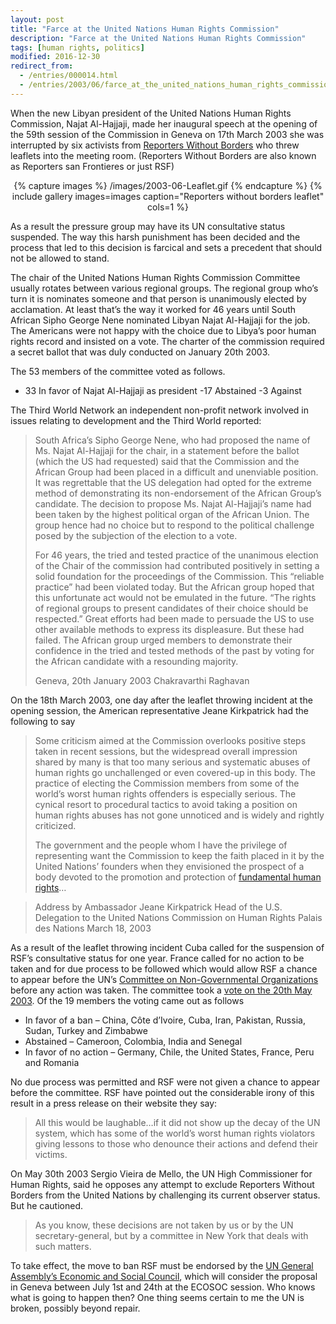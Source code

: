 ```yaml
---
layout: post
title: "Farce at the United Nations Human Rights Commission"
description: "Farce at the United Nations Human Rights Commission"
tags: [human rights, politics]
modified: 2016-12-30
redirect_from: 
  - /entries/000014.html
  - /entries/2003/06/farce_at_the_united_nations_human_rights_commission.html
---
```

When the new Libyan president of the United Nations Human Rights Commission, Najat Al-Hajjaji, made her inaugural speech at the opening of the 59th session of the Commission in Geneva on 17th March 2003 she was interrupted by six activists from [Reporters Without Borders](https://rsf.org/en) who threw leaflets into the meeting room. (Reporters Without Borders are also known as Reporters san Frontieres or just RSF)

<div align="center">
{% capture images %}
    /images/2003-06-Leaflet.gif
{% endcapture %}
{% include gallery images=images caption="Reporters without borders leaflet" cols=1 %}
</div>

As a result the pressure group may have its UN consultative status suspended. The way this harsh punishment has been decided and the process that led to this decision is farcical and sets a precedent that should not be allowed to stand.


The chair of the United Nations Human Rights Commission Committee usually rotates between various regional groups. The regional group who’s turn it is nominates someone and that person is unanimously elected by acclamation. At least that’s the way it worked for 46 years until South African Sipho George Nene nominated Libyan Najat Al-Hajjaji for the job. The Americans were not happy with the choice due to Libya’s poor human rights record and insisted on a vote. The charter of the commission required a secret ballot that was duly conducted on January 20th 2003.

The 53 members of the committee voted as follows.

- 33 In favor of Najat Al-Hajjaji as president
-17 Abstained
-3 Against

The Third World Network an independent non-profit network involved in issues relating to development and the Third World reported:

> South Africa’s Sipho George Nene, who had proposed the name of Ms. Najat Al-Hajjaji for the chair, in a statement before the ballot (which the US had requested) said that the Commission and the African Group had been placed in a difficult and unenviable position. It was regrettable that the US delegation had opted for the extreme method of demonstrating its non-endorsement of the African Group’s candidate. The decision to propose Ms. Najat Al-Hajjaji’s name had been taken by the highest political organ of the African Union. The group hence had no choice but to respond to the political challenge posed by the subjection of the election to a vote.
> 
> For 46 years, the tried and tested practice of the unanimous election of the Chair of the commission had contributed positively in setting a solid foundation for the proceedings of the Commission. This “reliable practice” had been violated today. But the African group hoped that this unfortunate act would not be emulated in the future. “The rights of regional groups to present candidates of their choice should be respected.” Great efforts had been made to persuade the US to use other available methods to express its displeasure. But these had failed. The African group urged members to demonstrate their confidence in the tried and tested methods of the past by voting for the African candidate with a resounding majority.
> 
> Geneva, 20th January 2003 Chakravarthi Raghavan

On the 18th March 2003, one day after the leaflet throwing incident at the opening session, the American representative Jeane Kirkpatrick had the following to say

> Some criticism aimed at the Commission overlooks positive steps taken in recent sessions, but the widespread overall impression shared by many is that too many serious and systematic abuses of human rights go unchallenged or even covered-up in this body. The practice of electing the Commission members from some of the world’s worst human rights offenders is especially serious. The cynical resort to procedural tactics to avoid taking a position on human rights abuses has not gone unnoticed and is widely and rightly criticized.
>
> The government and the people whom I have the privilege of representing want the Commission to keep the faith placed in it by the United Nations’ founders when they envisioned the prospect of a body devoted to the promotion and protection of [fundamental human rights](http://www.un.org/en/universal-declaration-human-rights/index.html)…

> Address by Ambassador Jeane Kirkpatrick
> Head of the U.S. Delegation to the United Nations Commission on Human Rights
> Palais des Nations
> March 18, 2003

As a result of the leaflet throwing incident Cuba called for the suspension of RSF’s consultative status for one year. France called for no action to be taken and for due process to be followed which would allow RSF a chance to appear before the UN’s [Committee on Non-Governmental Organizations](http://csonet.org/) before any action was taken. The committee took a [vote on the 20th May 2003](http://www.un.org/press/en/2003/ngo509.doc.htm). Of the 19 members the voting came out as follows

- In favor of a ban – China, Côte d’Ivoire, Cuba, Iran, Pakistan, Russia, Sudan, Turkey and Zimbabwe
- Abstained – Cameroon, Colombia, India and Senegal
- In favor of no action – Germany, Chile, the United States, France, Peru and Romania

No due process was permitted and RSF were not given a chance to appear before the committee. RSF have pointed out the considerable irony of this result in a press release on their website they say:

> All this would be laughable…if it did not show up the decay of the UN system, which has some of the world’s worst human rights violators giving lessons to those who denounce their actions and defend their victims.

On May 30th 2003 Sergio Vieira de Mello, the UN High Commissioner for Human Rights, said he opposes any attempt to exclude Reporters Without Borders from the United Nations by challenging its current observer status. But he cautioned.

> As you know, these decisions are not taken by us or by the UN secretary-general, but by a committee in New York that deals with such matters.

To take effect, the move to ban RSF must be endorsed by the [UN General Assembly’s Economic and Social Council](https://www.un.org/ecosoc/), which will consider the proposal in Geneva between July 1st and 24th at the ECOSOC session. Who knows what is going to happen then? One thing seems certain to me the UN is broken, possibly beyond repair.

